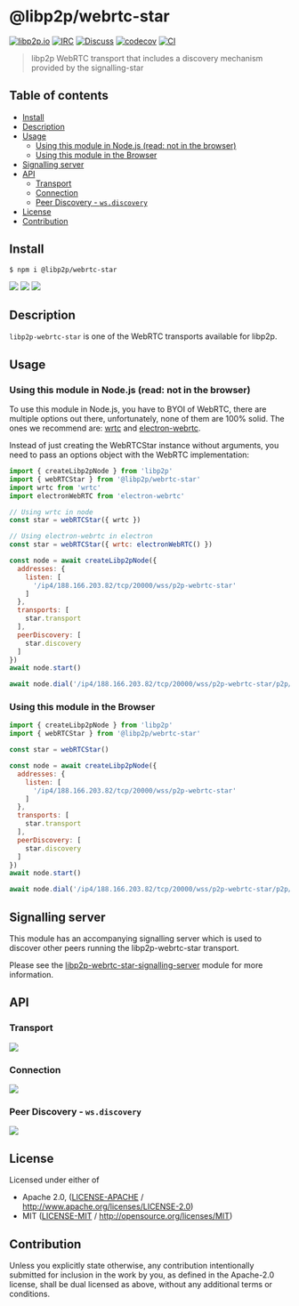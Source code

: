 # @libp2p/webrtc-star <!-- omit in toc -->

[![libp2p.io](https://img.shields.io/badge/project-libp2p-yellow.svg?style=flat-square)](http://libp2p.io/)
[![IRC](https://img.shields.io/badge/freenode-%23libp2p-yellow.svg?style=flat-square)](http://webchat.freenode.net/?channels=%23libp2p)
[![Discuss](https://img.shields.io/discourse/https/discuss.libp2p.io/posts.svg?style=flat-square)](https://discuss.libp2p.io)
[![codecov](https://img.shields.io/codecov/c/github/libp2p/js-libp2p-webrtc-star.svg?style=flat-square)](https://codecov.io/gh/libp2p/js-libp2p-webrtc-star)
[![CI](https://img.shields.io/github/workflow/status/libp2p/js-libp2p-interfaces/test%20&%20maybe%20release/master?style=flat-square)](https://github.com/libp2p/js-libp2p-webrtc-star/actions/workflows/js-test-and-release.yml)

> libp2p WebRTC transport that includes a discovery mechanism provided by the signalling-star

## Table of contents <!-- omit in toc -->

- [Install](#install)
- [Description](#description)
- [Usage](#usage)
  - [Using this module in Node.js (read: not in the browser)](#using-this-module-in-nodejs-read-not-in-the-browser)
  - [Using this module in the Browser](#using-this-module-in-the-browser)
- [Signalling server](#signalling-server)
- [API](#api)
  - [Transport](#transport)
  - [Connection](#connection)
  - [Peer Discovery - `ws.discovery`](#peer-discovery---wsdiscovery)
- [License](#license)
- [Contribution](#contribution)

## Install

```console
$ npm i @libp2p/webrtc-star
```

[![](https://raw.githubusercontent.com/libp2p/interface-transport/master/img/badge.png)](https://github.com/libp2p/js-libp2p-interfaces/blob/master/packages/libp2p-interfaces/src/transport/README.md)
[![](https://raw.githubusercontent.com/libp2p/interface-connection/master/img/badge.png)](https://github.com/libp2p/js-libp2p-interfaces/blob/master/packages/libp2p-interfaces/src/connection/README.md)
[![](https://raw.githubusercontent.com/libp2p/interface-peer-discovery/master/img/badge.png)](https://github.com/libp2p/js-libp2p-interfaces/blob/master/packages/libp2p-interfaces/src/peer-discovery/README.md)

## Description

`libp2p-webrtc-star` is one of the WebRTC transports available for libp2p.

## Usage

### Using this module in Node.js (read: not in the browser)

To use this module in Node.js, you have to BYOI of WebRTC, there are multiple options out there, unfortunately, none of them are 100% solid. The ones we recommend are: [wrtc](http://npmjs.org/wrtc) and [electron-webrtc](https://www.npmjs.com/package/electron-webrtc).

Instead of just creating the WebRTCStar instance without arguments, you need to pass an options object with the WebRTC implementation:

```JavaScript
import { createLibp2pNode } from 'libp2p'
import { webRTCStar } from '@libp2p/webrtc-star'
import wrtc from 'wrtc'
import electronWebRTC from 'electron-webrtc'

// Using wrtc in node
const star = webRTCStar({ wrtc })

// Using electron-webrtc in electron
const star = webRTCStar({ wrtc: electronWebRTC() })

const node = await createLibp2pNode({
  addresses: {
    listen: [
      '/ip4/188.166.203.82/tcp/20000/wss/p2p-webrtc-star'
    ]
  },
  transports: [
    star.transport
  ],
  peerDiscovery: [
    star.discovery
  ]
})
await node.start()

await node.dial('/ip4/188.166.203.82/tcp/20000/wss/p2p-webrtc-star/p2p/QmcgpsyWgH8Y8ajJz1Cu72KnS5uo2Aa2LpzU7kinSooo2a')
```

### Using this module in the Browser

```JavaScript
import { createLibp2pNode } from 'libp2p'
import { webRTCStar } from '@libp2p/webrtc-star'

const star = webRTCStar()

const node = await createLibp2pNode({
  addresses: {
    listen: [
      '/ip4/188.166.203.82/tcp/20000/wss/p2p-webrtc-star'
    ]
  },
  transports: [
    star.transport
  ],
  peerDiscovery: [
    star.discovery
  ]
})
await node.start()

await node.dial('/ip4/188.166.203.82/tcp/20000/wss/p2p-webrtc-star/p2p/QmcgpsyWgH8Y8ajJz1Cu72KnS5uo2Aa2LpzU7kinSooo2a')
```

## Signalling server

This module has an accompanying signalling server which is used to discover other peers running the libp2p-webrtc-star transport.

Please see the [libp2p-webrtc-star-signalling-server](https://npmjs.com/package/libp2p-webrtc-star-signalling-server) module for more information.

## API

### Transport

[![](https://raw.githubusercontent.com/libp2p/interface-transport/master/img/badge.png)](https://github.com/libp2p/js-libp2p-interfaces/blob/master/packages/libp2p-interfaces/src/transport/README.md)

### Connection

[![](https://raw.githubusercontent.com/libp2p/interface-connection/master/img/badge.png)](https://github.com/libp2p/js-libp2p-interfaces/blob/master/packages/libp2p-interfaces/src/connection/README.md)

### Peer Discovery - `ws.discovery`

[![](https://raw.githubusercontent.com/libp2p/interface-peer-discovery/master/img/badge.png)](https://github.com/libp2p/js-libp2p-interfaces/blob/master/packages/libp2p-interfaces/src/peer-discovery/README.md)

## License

Licensed under either of

- Apache 2.0, ([LICENSE-APACHE](LICENSE-APACHE) / <http://www.apache.org/licenses/LICENSE-2.0>)
- MIT ([LICENSE-MIT](LICENSE-MIT) / <http://opensource.org/licenses/MIT>)

## Contribution

Unless you explicitly state otherwise, any contribution intentionally submitted for inclusion in the work by you, as defined in the Apache-2.0 license, shall be dual licensed as above, without any additional terms or conditions.
